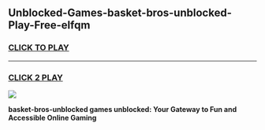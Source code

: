 
## Unblocked-Games-basket-bros-unblocked-Play-Free-elfqm
<h3>
<a href="https://premium76.site?title=basket-bros-unblocked&ref=10A">CLICK TO PLAY</a></h3>
<hr>

<h3>
<a href="https://premium76.site?title=basket-bros-unblocked&ref=10A">CLICK 2 PLAY</a>
  
</h3>

<a href="https://premium76.site?title=basket-bros-unblocked&ref=10A"><img src="https://clearcache.store/games.png"></a>


**basket-bros-unblocked games unblocked: Your Gateway to Fun and Accessible Online Gaming**
